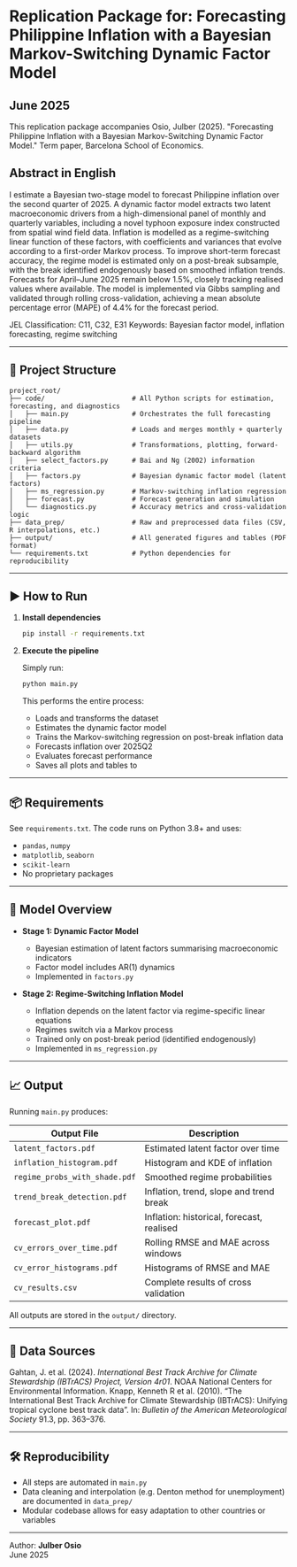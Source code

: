 # Replication Package for: Forecasting Philippine Inflation with a Bayesian Markov-Switching Dynamic Factor Model

## June 2025

This replication package accompanies Osio, Julber (2025). "Forecasting Philippine Inflation with a Bayesian Markov-Switching Dynamic Factor Model." Term paper, Barcelona School of Economics.

## Abstract in English

I estimate a Bayesian two-stage model to forecast Philippine inflation over the second quarter of 2025. A dynamic factor model extracts two latent macroeconomic drivers from a high-dimensional panel of monthly and quarterly variables, including a novel typhoon exposure index constructed from spatial wind field data. Inflation is modelled as a regime-switching linear function of these factors, with coefficients and variances that evolve according to a first-order Markov process. To improve short-term forecast accuracy, the regime model is estimated only on a post-break subsample, with the break identified endogenously based on smoothed inflation trends. Forecasts for April–June 2025 remain below 1.5\%, closely tracking realised values where available. The model is implemented via Gibbs sampling and validated through rolling cross-validation, achieving a mean absolute percentage error (MAPE) of 4.4\% for the forecast period.

JEL Classification: C11, C32, E31
Keywords: Bayesian factor model, inflation forecasting, regime switching

---

## 📁 Project Structure

```
project_root/
├── code/                      # All Python scripts for estimation, forecasting, and diagnostics
│   ├── main.py                # Orchestrates the full forecasting pipeline
│   ├── data.py                # Loads and merges monthly + quarterly datasets
│   ├── utils.py               # Transformations, plotting, forward-backward algorithm
│   ├── select_factors.py      # Bai and Ng (2002) information criteria
│   ├── factors.py             # Bayesian dynamic factor model (latent factors)
│   ├── ms_regression.py       # Markov-switching inflation regression
│   ├── forecast.py            # Forecast generation and simulation
│   └── diagnostics.py         # Accuracy metrics and cross-validation logic
├── data_prep/                 # Raw and preprocessed data files (CSV, R interpolations, etc.)
├── output/                    # All generated figures and tables (PDF format)
└── requirements.txt           # Python dependencies for reproducibility
```

---

## ▶️ How to Run

1. **Install dependencies**

   ```bash
   pip install -r requirements.txt
   ```

2. **Execute the pipeline**

   Simply run:

   ```bash
   python main.py
   ```

   This performs the entire process:
   - Loads and transforms the dataset
   - Estimates the dynamic factor model
   - Trains the Markov-switching regression on post-break inflation data
   - Forecasts inflation over 2025Q2
   - Evaluates forecast performance
   - Saves all plots and tables to

---

## 📦 Requirements

See `requirements.txt`. The code runs on Python 3.8+ and uses:

- `pandas`, `numpy`
- `matplotlib`, `seaborn`
- `scikit-learn`
- No proprietary packages

---

## 🧠 Model Overview

- **Stage 1: Dynamic Factor Model**
  - Bayesian estimation of latent factors summarising macroeconomic indicators
  - Factor model includes AR(1) dynamics
  - Implemented in `factors.py`

- **Stage 2: Regime-Switching Inflation Model**
  - Inflation depends on the latent factor via regime-specific linear equations
  - Regimes switch via a Markov process
  - Trained only on post-break period (identified endogenously)
  - Implemented in `ms_regression.py`

---

## 📈 Output

Running `main.py` produces:

| Output File                     | Description                                |
|--------------------------------|--------------------------------------------|
| `latent_factors.pdf`           | Estimated latent factor over time          |
| `inflation_histogram.pdf`      | Histogram and KDE of inflation             |
| `regime_probs_with_shade.pdf`  | Smoothed regime probabilities              |
| `trend_break_detection.pdf`    | Inflation, trend, slope and trend break    |
| `forecast_plot.pdf`            | Inflation: historical, forecast, realised  |
| `cv_errors_over_time.pdf`      | Rolling RMSE and MAE across windows        |
| `cv_error_histograms.pdf`      | Histograms of RMSE and MAE                 |
| `cv_results.csv`               | Complete results of cross validation       |


All outputs are stored in the `output/` directory.

---

## 📝 Data Sources

Gahtan, J. et al. (2024). *International Best Track Archive for Climate Stewardship (IBTrACS) Project, Version 4r01*. NOAA National Centers for Environmental Information.
Knapp, Kenneth R et al. (2010). “The International Best Track Archive for Climate Stewardship (IBTrACS): Unifying tropical cyclone best track data”. In: *Bulletin of the American Meteorological Society* 91.3, pp. 363–376.

---

## 🛠 Reproducibility

- All steps are automated in `main.py`
- Data cleaning and interpolation (e.g. Denton method for unemployment) are documented in `data_prep/`
- Modular codebase allows for easy adaptation to other countries or variables

---

Author: **Julber Osio**  
June 2025
